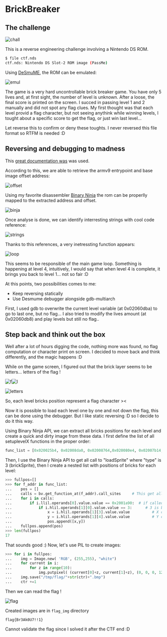 # BrickBreaker

## The challenge
![chall](./img/chall.png)

This is a reverse engineering challenge involving a Nintendo DS ROM.

```bash
$ file ctf.nds 
ctf.nds: Nintendo DS Slot-2 ROM image (PassMe)
```

Using [DeSmuME](https://github.com/TASEmulators/desmume), the ROM can be emulated:

![emul](./img/emul.png)

The game is a very hard uncontrollable brick breaker game. You have only 5 lives and, at first sight, the number of level is unknown.
After a loose, the final score is printed on the screen. I succed in passing level 1 and 2 manually and did not spot any flag clues.
My first thought was that each level provid a flag character, but not seeing anythink while winning levels, I tought about a specific score to get the flag, or just win last level...

Let reverse this to confirm or deny these toughts. I never reversed this file format so RTFM is needed :D

## Reversing and debugging to madness

This [great documentation was](https://www.chibialiens.com/arm/nds.php) was used.

According to this, we are able to retrieve the armv9 entrypoint and base image offset address:

![offset](./img/offset.png)

Using my favorite disassembler [Binary Ninja](https://binary.ninja/) the rom can be properlly mapped to the extracted address and offset.

![binja](./img/binja.png)

Once analyse is done, we can identify interresting strings with cool code reference:

![strings](./img/strings.png)

Thanks to this references, a very inetressting function appears:

![loop](./img/loop.png)

This seems to be responsible of the main game loop. Something is happening at level 4, intuitively, I would say that when level 4 is complete, it brings you back to level 1... not so fair :D

At this points, two possibilities comes to me:
 - Keep reversing statically
 - Use Desmume debugger alongside gdb-multiarch
 
 First, I used gdb to overwrite the current level variable (at 0x02060dba) to go to last one, but no flag... I also tried to modify the lives amount (at 0x02060db8) and play levels but still no flag..
 
 ##  Step back and think out the box
 
 Well after a lot of hours digging the code, nothing more was found, no flag computation or character print on screen. I decided to move back and think differently, and the magic happens :D
 
 While on the game screen, I figured out that the brick layer seems to be letters... letters of the flag !
 
 ![f](./img/f.png)![l](./img/l.png)
 
 ![letters](./img/letters.png)
 
 So, each level bricks position represent a flag character ><
 
 Now it is possible to load each level one by one and not down the flag, this can be done using the debugger. But I like static reversing :D so I decide to do it this way.
 
 Using Binary Ninja API, we can extract all bricks positions for each level and create a quick and dirty image from these data.
 I first define the list of all setuplevelX functions in the proper order:
 
 ```python
 func_list = [0x020025b4, 0x02008da0, 0x02008764,0x020080e4, 0x02007b14, 0x020074ac, 0x02006edc,0x020068b4, 0x0200626c, 0x02005c30, 0x0200554c, 0x02004f18, 0x020048fc, 0x02004338, 0x02003d94, 0x020037b4, 0x02003200]
 ```
 
 Then, I use the Binary Ninja API to get all call to "loadSprite" where "type" is 3 (brickSprite), then I create a nested list with positions of bricks for each level:
 
 ```python
 >>> fullpos=[]
 >>> for f_addr in func_list:
 ... 	pos = []
 ... 	calls = bv.get_function_at(f_addr).call_sites     # This get all functions called in the targeted function
 ... 	for i in calls:
 ... 		if i.llil.operands[0].value.value == 0x2001a90:  # if called func address is 0x2001a90 (loadSprite)
 ... 			if i.hlil.operands[1][0].value.value == 3:      # 3 is brickSprite
 ... 				x = i.hlil.operands[1][3].value.value          # X coordinate
 ... 				y = i.hlil.operands[1][4].value.value          # Y coordinate
 ... 				pos.append([x,y])
 ... 	fullpos.append(pos)
 >>> len(fullpos)
 17
 ```
 
 That sounds good :) Now, let's use PIL to create images:
 
 ```python
 >>> for i in fullpos:
 ... 	img = Image.new( 'RGB', (255,255), "white")
 ... 	for current in i:
 ... 		for z in range(10):
 ... 			img.putpixel( (current[0]+z, current[1]+z), (0, 0, 0, 123) )
 ... 	img.save("/tmp/flag/"+str(ctr)+".bmp")
 ... 	ctr +=1
 ```
 
 Then we can read the flag !
 
 ![flag](./img/flag.png)
 
 Created images are in ```flag_img``` directory

 ```
 flag{Br3Ak0U7!!1}
 ```
 Cannot validate the flag since I solved it after the CTF end :D